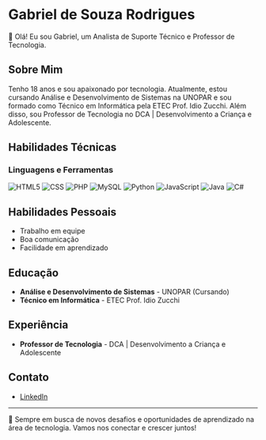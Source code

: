# Gabriel de Souza Rodrigues

👋 Olá! Eu sou Gabriel, um Analista de Suporte Técnico e Professor de Tecnologia.

## Sobre Mim
Tenho 18 anos e sou apaixonado por tecnologia. Atualmente, estou cursando Análise e Desenvolvimento de Sistemas na UNOPAR e sou formado como Técnico em Informática pela ETEC Prof. Idio Zucchi. Além disso, sou Professor de Tecnologia no DCA | Desenvolvimento a Criança e Adolescente.

## Habilidades Técnicas

### Linguagens e Ferramentas

![HTML5](https://img.shields.io/badge/HTML5-4.1%20⭐-E34F26?style=for-the-badge&logo=html5&logoColor=white)
![CSS](https://img.shields.io/badge/CSS-3.9%20⭐-1572B6?style=for-the-badge&logo=css3&logoColor=white)
![PHP](https://img.shields.io/badge/PHP-3.4%20⭐-777BB4?style=for-the-badge&logo=php&logoColor=white)
![MySQL](https://img.shields.io/badge/MySQL-3.1%20⭐-4479A1?style=for-the-badge&logo=mysql&logoColor=white)
![Python](https://img.shields.io/badge/Python-3.0%20⭐-3776AB?style=for-the-badge&logo=python&logoColor=white)
![JavaScript](https://img.shields.io/badge/JavaScript-2.8%20⭐-F7DF1E?style=for-the-badge&logo=javascript&logoColor=black)
![Java](https://img.shields.io/badge/Java-1.9%20⭐-007396?style=for-the-badge&logo=java&logoColor=white)
![C#](https://img.shields.io/badge/C%23-1.5%20⭐-239120?style=for-the-badge&logo=c-sharp&logoColor=white)

## Habilidades Pessoais

- Trabalho em equipe
- Boa comunicação
- Facilidade em aprendizado

## Educação

- **Análise e Desenvolvimento de Sistemas** - UNOPAR (Cursando)
- **Técnico em Informática** - ETEC Prof. Idio Zucchi

## Experiência

- **Professor de Tecnologia** - DCA | Desenvolvimento a Criança e Adolescente

## Contato

- [LinkedIn](https://www.linkedin.com/in/gabriel-rodrigues-65ba522aa/)

---

🔭 Sempre em busca de novos desafios e oportunidades de aprendizado na área de tecnologia. Vamos nos conectar e crescer juntos!


<!--
**GDSRodrigues/GDSRodrigues** is a ✨ _special_ ✨ repository because its `README.md` (this file) appears on your GitHub profile.

Here are some ideas to get you started:

- 🔭 I’m currently working on ...
- 🌱 I’m currently learning ...
- 👯 I’m looking to collaborate on ...
- 🤔 I’m looking for help with ...
- 💬 Ask me about ...
- 📫 How to reach me: ...
- 😄 Pronouns: ...
- ⚡ Fun fact: ...
-->
